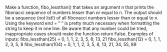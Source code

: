 Make a function, fibo_lessthan() that takes an argument n that prints the fibonacci sequence of numbers lesser than or equal to n.
The output should be a sequence (not list!) of all fibonacci numbers lesser than or equal to n. Using the keyword end = “ “ is pretty much necessary when formatting the string to keep it in one line.
Be aware that any number could be tried, inappropriate cases should make the function return False.
Examples of inputs:
 fibo_lessthan(25) = 0, 1, 1, 2, 3, 5, 8, 13, 21
 fibo_lessthan(12) = 0, 1, 1, 2, 3, 5, 8
 fibo_lessthan(104) = 0, 1, 1, 2, 3, 5, 8, 13, 21, 34, 55, 89


